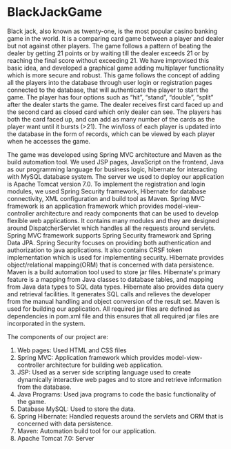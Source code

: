 # BlackJackGame

Black jack, also known as twenty-one, is the most popular casino banking game in the world. It is a comparing card game between a player and dealer but not against other players. The game follows a pattern of beating the dealer by getting 21 points or by waiting till the dealer exceeds 21 or by reaching the final score without exceeding 21. We have improvised this basic idea, and developed a graphical game adding multiplayer functionality which is more secure and robust. This game follows the concept of adding all the players into the database through user login or registration pages connected to the database, that will authenticate the player to start the game. The player has four options such as “hit”, “stand”, “double”, “split” after the dealer starts the game. The dealer receives first card faced up and the second card as closed card which only dealer can see. The players has both the card faced up, and can add as many number of the cards as the player want until it bursts (>21). The win/loss of each player is updated into the database in the form of records, which can be viewed by each player when he accesses the game.



The game was developed using Spring MVC architecture and Maven as the build automation tool. We used JSP pages, JavaScript on the frontend, Java as our programming language for business logic, hibernate for interacting with MySQL database system. The server we used to deploy our application is Apache Tomcat version 7.0.
To implement the registration and login modules, we used Spring Security framework, Hibernate for database connectivity, XML configuration and build tool as Maven.
Spring MVC framework is an application framework which provides model-view-controller architecture and ready components that can be used to develop flexible web applications. It contains many modules and they are designed around DispatcherServlet which handles all the requests around servlets. Spring MVC framework supports Spring Security framework and Spring Data JPA. Spring Security focuses on providing both authentication and authorization to java applications. It also contains CRSF token implementation which is used for implementing security.
Hibernate provides object/relational mapping(ORM) that is concerned with data persistence. Maven is a build automation tool used to store jar files. Hibernate's primary feature is a mapping from Java classes to database tables, and mapping from Java data types to SQL data types. Hibernate also provides data query and retrieval facilities. It generates SQL calls and relieves the developer from the manual handling and object conversion of the result set.
Maven is used for building our application. All required jar files are defined as dependencies in pom.xml file and this ensures that all required jar files are incorporated in the system.




The components of our project are:
1. Web pages: Used HTML and CSS files
2. Spring MVC: Application framework which provides model-view-controller architecture for building web application.
3. JSP: Used as a server side scripting language used to create dynamically interactive web pages and to store and retrieve information from the database.
4. Java Programs: Used java programs to code the basic functionality of the game.
5. Database MySQL: Used to store the data.
6. Spring Hibernate: Handled requests around the servlets and ORM that is concerned with data persistence.
7. Maven: Automation build tool for our application.
8. Apache Tomcat 7.0: Server
